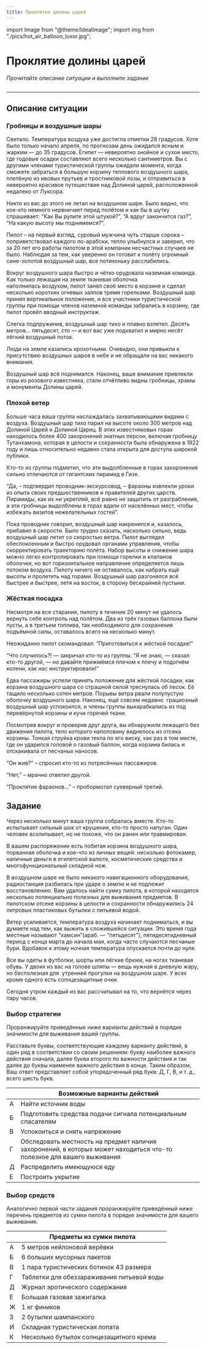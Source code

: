 ```yaml
---
title: Проклятие долины царей
---
```

import Image from "@theme/IdealImage";
import img from "./pics/hot_air_balloon_luxor.jpg";

# Проклятие долины царей

*Прочитайте описание ситуации и выполните задание*

<Image img={img}/>

---

## Описание ситуации

### Гробницы и воздушные шары

Светало. Температура воздуха уже достигла отметки 28 градусов. Хотя было только начало апреля, по прогнозам день ожидался ясным и жарким — до 35 градусов. Египет — невероятно знойное и сухое место, где годовые осадки составляют всего несколько сантиметров. Вы с другими членами туристической группы ожидали момента, когда сможете забраться в большую корзину теплового воздушного шара, плетёную из ивовых прутьев и тростниковой лозы, и отправиться в невероятно красивое путешествие над Долиной царей, расположенной недалеко от Луксора.

Никто из вас до этого не летал на воздушном шаре. Было видно, что кое-кто немного нервничает перед полётом и как бы в шутку спрашивает: “Как Вы рулите этой штукой?”, “А вдруг закончится газ?”, “На какую высоту мы поднимемся?”.

Пилот – на первый взгляд, суровый мужчина чуть старше сорока – поприветствовал каждого по-арабски, тепло улыбнулся и заверил, что за 20 лет его работы пилотом в этой компании несчастных случаев не было. Наблюдая за тем, как уверенно он готовит к полёту огромный сине-золотой воздушный шар, все потихоньку расслабились.

Вокруг воздушного шара быстро и чётко орудовала наземная команда. Как только лежащая на земле тканевая оболочка наполнилась воздухом, пилот занял своё место в корзине и сделал несколько коротких огневых залпов тремя горелками. Воздушный шар принял вертикальное положение, и все участники туристической группы при помощи членов наземной команды забрались в корзину, где пилот провёл вводный инструктаж.

Слегка подпружинив, воздушный шар тихо и плавно взлетел. Десять метров… пятьдесят, сто — и вот вас уже подхватил и мирно несёт лёгкий воздушный поток.

Люди на земле казались крохотными. Очевидно, они привыкли к присутствию воздушных шаров в небе и не обращали на вас никакого внимания.

Воздушный шар всё поднимался. Наконец, ваше внимание привлекли горы из розового известняка, стали отчётливо видны гробницы, храмы и монументы Долины царей.

### Плохой ветер

Больше часа ваша группа наслаждалась захватывающими видами с воздуха. Воздушный шар тихо парил на высоте около 300 метров над Долиной Царей и Долиной Цариц. В этих известняковых горах находилось более 400 захоронений знатных персон, включая гробницу Тутанхамона, которая в целости и сохранности была обнаружена в 1922 году и лишь относительно недавно стала открыта для доступа широкой публики.

Кто-то из группы подметил, что эти выдолбленные в горах захоронения сильно отличаются от гигантских пирамид в Гизе.

“Да, – подтвердил проводник-экскурсовод, – фараоны извлекли уроки из опыта своих предшественников и правителей других царств. Пирамиды, как их ни укрепляй, всё равно не защитить от разграбления, а эти гробницы выдолблены в горах вдали от населённых мест, чтобы избежать визитов нежелательных гостей”.

Пока проводник говорил, воздушный шар накренился и, казалось, прибавил в скорости. Было трудно сказать, насколько сильно, ведь воздушный шар летит со скоростью ветра. Пилот выглядел обеспокоенным и быстро орудовал органами управления, чтобы скорректировать траекторию полёта. Набор высоты и снижение шара можно легко контролировать при помощи горелки и клапанов оболочки, но вот горизонтальное направление определяется лишь потоком воздуха. Пилоту ничего не оставалось, как набрать ещё высоты и пролететь над горами. Воздушный шар разгонялся всё быстрее и быстрее, летя на восток, в сторону бескрайней пустыни.

### Жёсткая посадка

Несмотря на все старания, пилоту в течение 20 минут не удалось вернуть себе контроль над полётом. Два из трёх газовых баллона были пусты, а в третьем топлива, так необходимого для сохранения подъёмной силы, оставалось всего на несколько минут.

Неожиданно пилот скомандовал: “Приготовиться к жёсткой посадке!”

“Что случилось?! — закричал кто-то из группы. “Я не знаю, — сказал кто-то другой, — но давайте прижмёмся плечом к плечу и подогнём колени, как нас инструктировали!”

Едва пассажиры успели принять положение для жёсткой посадки, как корзина воздушного шара со страшной силой треснулась об песок. Её тащило несколько сотен метров. Порывы ветра рвали полупустую оболочку воздушного шара. Наконец, ещё совсем недавно  грациозный воздушный шар успокоился, и члены группы выкарабкались из под перевёрнутой корзины и кучи горячей ткани.

Посмотрев вокруг и проверив друг друга, вы обнаружили лежащего без движения пилота, тело которого наполовину виднелось из отсека корзины. Тонкая струйка крови текла по его виску, как раз в том месте, где он ударился головой о газовый баллон, когда корзина билась и отскакивала от песчаных наносов.

“Он жив?” – спросил кто-то из потрясённых пассажиров.

“Нет,” – мрачно ответил другой.

“Проклятие фараонов…” – пробормотал суеверный третий.

## Задание

Через несколько минут ваша группа собралась вместе. Кто-то испытывает сильный шок от крушения, кто-то просто напуган. Один человек всхлипывает, но не похоже, что он ранен или травмирован.

В вашем распоряжении есть побитая корзина воздушного шара, порванная оболочка и кое-что из личных вещей: несколько фотокамер, наличные деньги в египетской валюте, косметические средства и многофункциональный складной нож.

В воздушном шаре не было никакого навигационного оборудования, радиостанция разбилась при ударе о землю и не подлежит восстановлению. Вам удалось найти сумку пилота, в которой находятся несколько потенциально полезных для выживания предметов. В пилотском отсеке корзины в целости и сохранности обнаружились 24 литровых пластиковых бутылки с питьевой водой.

Ветер усиливается, температура воздуха начинает подниматься, и вы думаете над тем, как выжить в сложившейся ситуации. Это время года местные называют “хамсин”(араб. — “пятьдесят”), пятидесятидневный период с конца марта до начала мая, когда часто случаются песчаные бури. Вдобавок к этому ночная температура опускается почти до нуля.

Все вы одеты в футболки, шорты или лёгкие брюки, на ногах тканевая обувь. У двоих из вас на голове шляпы — вещь нужная в дневную жару, но бесполезная для  утренней прогулки на воздушном шаре. У всех кроме одного есть солнцезащитные очки.

Сегодня утром каждый из вас рассчитывал на то, что вернётся через пару часов.

### Выбор стратегии

Проранжируйте приведённые ниже варианты действий в порядке значимости для выживания вашей группы.

Расставьте буквы, соответствующие каждому варианту действий, в один ряд в соответствии со своим решением: букву наиболее важного действия сначала, далее буква второго по важности действия и так далее до буквы наименее важного действия в конце. Таким образом, Ваш ответ представляет собой упорядоченный ряд букв: Д, Г, В, и т. д., всего шесть букв.

| | Возможные варианты действий |
|-|-|
| А | Найти источник воды |
| Б | Подготовить средства подачи сигнала потенциальным спасателям |
| В | Успокоиться и снять напряжение |
| Г | Обследовать местность на предмет наличия захоронений, в которых может находиться что-то полезное для вашего выживания |
| Д | Распределить имеющуюся еду |
| Е | Построить укрытие |

### Выбор средств

Аналогично первой части задания проранжируйте приведённый ниже перечень предметов из сумки пилота в порядке значимости для вашего выживания.

| | Предметы из сумки пилота |
|-|-|
| А | 5 метров нейлоновой верёвки |
| Б | 6 больших мусорных пакетов |
| В | 1 пара туристических ботинок 43 размера |
| Г | Таблетки для обеззараживания питьевой воды |
| Д | Журнал эротического содержания |
| Е | Большая газовая зажигалка |
| Ж | 1 кг фиников |
| З | 2 бутылки шампанского |
| И | Складная туристическая лопата |
| К | Несколько бутылок солнцезащитного крема |